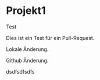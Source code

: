 Projekt1
========

Test

Dies ist ein Test für ein Pull-Request.

Lokale Änderung.

Github Änderung.

dsdfsdfsdfs